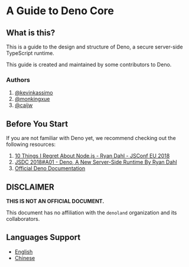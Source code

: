 # A Guide to Deno Core

## What is this?

This is a guide to the design and structure of Deno, a secure server-side TypeScript runtime.

This guide is created and maintained by some contributors to Deno.

### Authors

1. [@kevinkassimo](https://github.com/kevinkassimo)
2. [@monkingxue](https://github.com/monkingxue)
3. [@caijw](https://github.com/caijw)

## Before You Start

If you are not familiar with Deno yet, we recommend checking out the following resources:

1. [10 Things I Regret About Node.js - Ryan Dahl - JSConf EU 2018](https://www.youtube.com/watch?v=M3BM9TB-8yA)
2. [JSDC 2018\#A01 - Deno, A New Server-Side Runtime By Ryan Dahl](https://www.youtube.com/watch?v=FlTG0UXRAkE)
3. [Official Deno Documentation](https://github.com/denoland/deno/blob/master/Docs.md)

## DISCLAIMER

**THIS IS NOT AN OFFICIAL DOCUMENT.**

This document has no affiliation with the `denoland` organization and its collaborators.

## Languages Support
- [English](https://github.com/denolib/guide)
- [Chinese](https://github.com/denolib/guide/tree/master/chinese)

